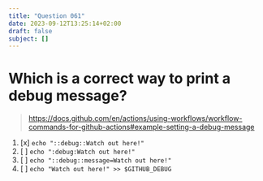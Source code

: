 ```yaml
---
title: "Question 061"
date: 2023-09-12T13:25:14+02:00
draft: false
subject: []
---
```


# Which is a correct way to print a debug message?
> https://docs.github.com/en/actions/using-workflows/workflow-commands-for-github-actions#example-setting-a-debug-message
1. [x] `echo "::debug::Watch out here!"`
1. [ ] `echo ":debug:Watch out here!"`
1. [ ] `echo "::debug::message=Watch out here!"`
1. [ ] `echo "Watch out here!" >> $GITHUB_DEBUG`
